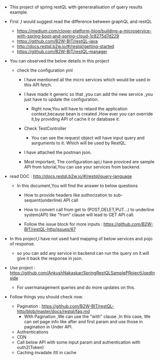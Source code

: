 * This project of spring restQL with generaralisation of query results example.
* First ,I would suggest read the difference between graphQL and restQL 
    * https://medium.com/clover-platform-blog/building-a-microservice-with-spring-boot-and-spring-cloud-1c8275d7d229
    * https://github.com/B2W-BIT/restQL-java
    * http://docs.restql.b2w.io/#/restql/getting-started
    * https://github.com/B2W-BIT/restQL-manager
    
* You can observed the below details in this project
    * check the configuration yml
        * I have mentioned all the micro services which would be used in this API fetch.
        * I have made it generic so that ,you can add the new service ,you just have to update the configuration.
            * Right now,You will have to relaod the application context,because bean is created ,How ever you can override it,by providing API of cache it or database it.
        
        * Check TestController
            * You can see the request object will have input query and aurguments to it. Which will be used by RestQL.
        * I have attached the postman json.
        * Most important, The configuration api,i have proviced are sample API from tutorial,You can use your services  from backend.
        
* read DOC : http://docs.restql.b2w.io/#/restql/query-language
    * In this document,You will find the answer to below questions
        * How to provide headers like  authorization  to sub-sequent(underline) API call
        * How to convert call from get to (POST,DELET,PUT...) to underline system(API) like "from" clause will lead to GET API call.
        
        * Follow the issue block for more inputs : https://github.com/B2W-BIT/restQL-http/issues/67
* In this project,I have not used hard mapping of below services and pojo of response.
    * so you can add any service in backend can run the query on it.will give it back the response in json.
* Use project : https://github.com/AnkushNakaskar/SpringRestQLSamplePRojectUsedInside
    * For usermanagement queries and do more updates on this.
* Follow things you should check now.
    * Pagination : https://github.com/B2W-BIT/restQL-http/blob/master/docs/restql/faq.md
        * With Pagination ,We can use the "with" clause ,In this case, We can set page info like after and first param and use those in pagination in Under API. 
    * Authentications
    * CDN
    * Call below API with some input param and authentication with outh2(Token)
    * Caching invadate /ttl in cache
             
